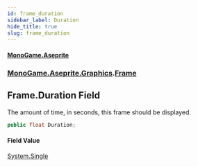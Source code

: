 ```yaml
---
id: frame_duration
sidebar_label: Duration
hide_title: true
slug: frame_duration
---
```

#### [MonoGame.Aseprite](index 'index')
### [MonoGame.Aseprite.Graphics](monogame_aseprite_graphics 'MonoGame.Aseprite.Graphics').[Frame](frame 'MonoGame.Aseprite.Graphics.Frame')
## Frame.Duration Field
The amount of time, in seconds, this frame should be displayed.  
```csharp
public float Duration;
```
#### Field Value
[System.Single](https://docs.microsoft.com/en-us/dotnet/api/System.Single 'System.Single')  

